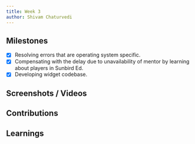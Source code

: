 ```yaml
---
title: Week 3
author: Shivam Chaturvedi
---
```


## Milestones
- [x] Resolving errors that are operating system specific.
- [x] Compensating with the delay due to unavailability of mentor by learning about players in Sunbird Ed.
- [x] Developing widget codebase.

## Screenshots / Videos 

## Contributions

## Learnings